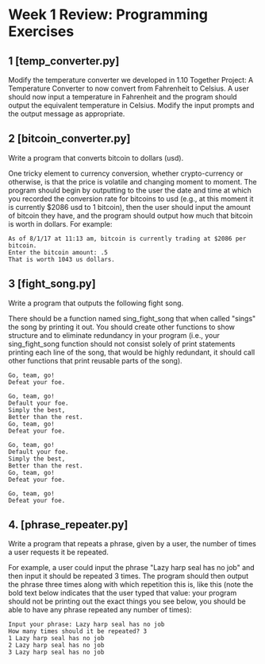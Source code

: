 # Week 1 Review: Programming Exercises

## 1 [temp_converter.py]
Modify the temperature converter we developed in 1.10 Together Project: A Temperature Converter to now convert from Fahrenheit to Celsius. A user should now input a temperature in Fahrenheit and the program should output the equivalent temperature in Celsius. Modify the input prompts and the output message as appropriate.

## 2 [bitcoin_converter.py]
Write a program that converts bitcoin to dollars (usd).

One tricky element to currency conversion, whether crypto-currency or otherwise, is that the price is volatile and changing moment to moment. The program should begin by outputting to the user the date and time at which you recorded the conversion rate for bitcoins to usd (e.g., at this moment it is currently $2086 usd to 1 bitcoin), then the user should input the amount of bitcoin they have, and the program should output how much that bitcoin is worth in dollars. For example:

```
As of 8/1/17 at 11:13 am, bitcoin is currently trading at $2086 per bitcoin.
Enter the bitcoin amount: .5
That is worth 1043 us dollars.
```

## 3 [fight_song.py]
Write a program that outputs the following fight song.

There should be a function named sing_fight_song that when called "sings" the song by printing it out. You should create other functions to show structure and to eliminate redundancy in your program (i.e., your sing_fight_song function should not consist solely of print statements printing each line of the song, that would be highly redundant, it should call other functions that print reusable parts of the song).

```
Go, team, go!
Defeat your foe.

Go, team, go!
Default your foe.
Simply the best,
Better than the rest.
Go, team, go!
Defeat your foe.

Go, team, go!
Default your foe.
Simply the best,
Better than the rest.
Go, team, go!
Defeat your foe.

Go, team, go!
Defeat your foe.
```

## 4. [phrase_repeater.py]
Write a program that repeats a phrase, given by a user, the number of times a user requests it be repeated.

For example, a user could input the phrase "Lazy harp seal has no job" and then input it should be repeated 3 times. The program should then output the phrase three times along with which repetition this is, like this (note the bold text below indicates that the user typed that value: your program should not be printing out the exact things you see below, you should be able to have any phrase repeated any number of times):

```
Input your phrase: Lazy harp seal has no job
How many times should it be repeated? 3
1 Lazy harp seal has no job
2 Lazy harp seal has no job
3 Lazy harp seal has no job
```
